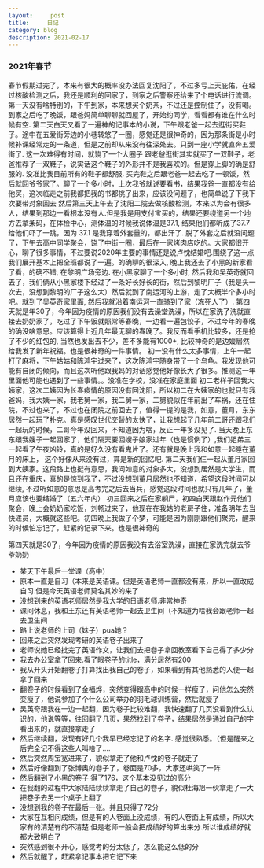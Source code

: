 ```yaml
---
layout:     post
title:     日记
category: blog
description: 2021-02-17
---
```


### 2021年春节
  春节假期过完了，本来有很大的概率没办法回复沈阳了，不过多亏上天庇佑，在经过核酸检测之后，我还是顺利的回家了，到家之后警察还给来了个电话进行流调。第一天没有啥特别的，下午到家，本来想买个奶茶，不过还是控制住了，没有喝。到家之后吃了晚饭，跟爸妈简单聊聊就回屋了，开始约同学，看看都有谁在什么时候有空. 第二天白天又看了一遍神的记事本的小说，下午跟老爸一起去逛街买鞋子。途中在五爱街旁边的小巷转悠了一圈，感觉还是很神奇的，因为那条街是小时候补课经常走的一条道，但是之前却从来没有往深处去。只到一座小学就直奔五爱街了. 这一次难得有时间，就饶了一个大圈子
  跟老爸逛街其实就买了一双鞋子，老爸推荐了一双鞋子，说实话这个鞋子的外形并不是我喜欢的。但是穿上脚的确是舒服的. 没准比我目前所有的鞋子都舒服. 买完鞋之后跟老爸一起去吃了一顿饭，然后就回爷爷家了。聊了一个多小时，上次我爷就说要看书，结果我爸一直都没有给他买，这次临走之前我都把我的书都挑了出来，应该没问题了，也简单说了下我下次要带对象回去
  然后第三天上午去了沈阳二院去做核酸检测，本来以为会有很多人，结果到那边一看根本没有人.但是我是用支付宝买的，结果还要绕道另一个地方去拿条码，在体检中心，测体温的时候我说体温是37.1, 结果他们都听成了37.7 给他们吓了一跳，因为 37.1 是我穿着外套量的，都出汗了. 脱了外套之后就没问题了，下午去高中同学聚会，饶了中街一圈，最后在一家烤肉店吃的。大家都很开心，聊了很多事情，不过要说2020年主要的事情还是说卢忱结婚吧.围绕了这一点我们展开基本上把全班都说了一遍。的确聊的很深入, 晚上我还去了小黑的新家看了看，的确不错, 在黎明广场旁边. 在小黑家聊了一个多小时, 然后我和吴英奇就回去了，我们俩从小黑家楼下经过了一条好长好长的街，然后到黎明厂子（我是头一次去，没想到黎明的厂子这么大）然后就到了南运河的上游，走了大概半个多小时吧。就到了吴英奇家里面, 然后我就沿着南运河一直骑到了家（冻死人了）.
 第四天就是年30了，今年因为疫情的原因我们没有去澡堂洗澡，所以在家洗了洗就直接去奶奶家了，吃过了下午饭就照常等春晚，一边看一遍包饺子，不过今年的春晚的确没啥意思。应该算得上近几年最无聊的春晚了。我反而看手机比较多，还是抢了不少的红包的, 当然也发出去不少，差不多能有1000+, 比较神奇的是边媛居然给我发了新年祝福。也是很神奇的一件事情。
 初一没有什么太多事情，上午一起打了麻将，下午姑姑和陈鸿宇过来了，这次陈鸿宇随身带了一个乌龟。我发现他可能有自闭的倾向，而且这次听他跟我妈的对话感觉他好像长大了很多。推测这一年里面他可能也遇到了一些事情。。没准在学校，没准在家庭里面
 初二老样子回我大姨家，这次二姨因为长春疫情的原因没有回沈阳，所以初二在大姨家的也就只有我爸妈，我大姨一家，我老舅一家，我二舅一家，二舅貌似在年前出了车祸，还在住院，不过也来了，不过也在闭院之前回去了，值得一提的是我，如意，董月，东东居然一起玩了扑克。真是感叹世代交替的太快了，让我想起了几年前二哥还跟我们一起玩的时候，二哥今年没回来，不知道因为啥，反正一年多没见了. 当天晚上东东跟我嫂子一起回家了，他们隔天要回嫂子娘家过年（也是惯例了）,我们姐弟三一起看了午夜凶铃，真的是好久没有看鬼片了。还有就是晚上我和如意一起睡在董月的床上， 这个好像从来没有过，算是新的回忆吧. 第二天我们仨一起从董月家回到大姨家。这段路上也挺有意思，我问如意的对象多大，没想到居然是大学生，而且还在重庆，真的是惊到我了，不过没想到董月居然也不知道，希望这段时间可以继续, 不过听如意的意思是高考完之后去当兵，感觉这段时间也就只有几年了，董月应该也要结婚了（五六年内）
  初三回来之后在家躺尸，初四白天跟赵作元他们聚会，晚上会奶奶家吃饭，刘畅过来了，他现在在我姑的老房子住，准备明年去当快递员，大概就这些吧。初四晚上我做了个梦，可能是因为刚刚跟他们聚完，醒来的时候怕忘记了，赶紧的记录下来。也是很神奇的
  
  第四天就是30了，今年因为疫情的原因我没有去浴室洗澡，直接在家洗完就去爷爷奶奶
  - 某天下午最后一堂课（高中）
  - 原本一直是自习（本来是英语课。但是英语老师一直都没有来，所以一直改成自习.但是今天英语老师莫名其妙的来了
  - 没想到来的英语老师居然是我大学的日语老师.非常神奇
  - 课间休息，我和王东还有英语老师一起去卫生间（不知道为啥我会跟老师一起去卫生间
  - 路上说老师的上司（妹子）pua她？
  - 回来之后突然发现考研的英语卷子出来了
  - 老师说她已经批完了英语作文，让我们去把卷子拿回教室看下自己得了多少分
  - 我去办公室拿了回来.看了眼卷子的title，满分居然有200
  - 我从开头开始翻卷子打算找出我自己的卷子，如果看到有其他熟悉的人便一起拿了回来
  - 翻卷子的时候看到了金福烨，突然变得跟高中的时候一样瘦了，问他怎么突然变瘦了，他说参加了个什么公司举办的羽毛球训练营，然后就瘦了
  - 吴英奇跟我在一边一起翻，因为卷子比较难翻，我快速翻了几页没看到什么认识的，他说等等，往回翻了几页，果然找到了卷子，结果居然是通过自己的字看出来的，就直接拿走了
  - 然后继续翻，发现有好几个我早已经忘记了的名字. 感觉很熟悉。（但是醒来之后完全记不得这些人叫啥了....
  - 然后突然周宝宽进来了，貌似拿走了他和卢忱的卷子就走了
  - 然后好像翻到了张博奥的卷子了，卷面是70多，大家还哄笑了一阵
  - 然后翻到了小黑的卷子 得了176，这个基本没见过的高分
  - 在我翻的过程中大家陆陆续续拿走了自己的卷子，貌似杜海旭一伙拿走了一大把卷子去另一个桌子上翻了
  - 没想到我的卷子在最后一张。并且只得了72分
  - 大家在互相问成绩，但是有的人卷面上没成绩，有的人卷面上有成绩，所以大家有的清楚有的不清楚.但是老师一般会把成绩好的算出来分.所以谁成绩好就都大致明白了
  - 突然感到很不开心，感觉考的分太低了，怎么能这么低的分
  - 然后就醒了，赶紧拿记事本把它记下来
